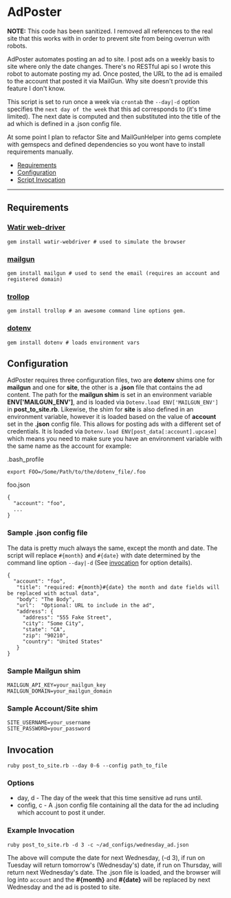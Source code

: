 AdPoster
========

**NOTE:** This code has been sanitized. I removed all references to the real
site that this works with in order to prevent site from being overrun with
robots.

AdPoster automates posting an ad to site. I post ads on a weekly basis to site
where only the date changes. There's no RESTful api so I wrote this robot to
automate posting my ad. Once posted, the URL to the ad is emailed to the account
that posted it via MailGun. Why site doesn't provide this feature I don't know.

This script is set to run once a week via `crontab` the `--day|-d` option
specifies the `next day of the week` that this ad corresponds to (it's time
limited). The next date is computed and then substituted into the title of the
ad which is defined in a .json config file.

At some point I plan to refactor Site and MailGunHelper into gems complete with
gemspecs and defined dependencies so you wont have to install requirements
manually.

- [Requirements](#requirements)
- [Configuration](#configuration)
- [Script Invocation](#invocation)

---

Requirements
------------

### [Watir web-driver](https://rubygems.org/gems/watir-webdriver)
```
gem install watir-webdriver # used to simulate the browser
```
### [mailgun](https://rubygems.org/gems/mailgun)
```
gem install mailgun # used to send the email (requires an account and registered domain)
```
### [trollop](https://rubygems.org/gems/trollop/versions/2.1.2)
```
gem install trollop # an awesome command line options gem.
```
### [dotenv](https://rubygems.org/gems/dotenv)
```
gem install dotenv # loads environment vars
```

Configuration
------------

AdPoster requires three configuration files, two are **dotenv** shims one for
**mailgun** and one for **site**, the other is a **.json** file that contains
the ad content. The path for the **mailgun shim** is set in an environment
variable **ENV['MAILGUN_ENV']**, and is loaded via `Dotenv.load ENV['MAILGUN_ENV']`
in **post_to_site.rb**. Likewise, the shim for **site** is also defined in an
environment variable, however it is loaded based on the value of **account**
set in the **.json** config file. This allows for posting ads with a different
set of credentials. It is loaded via `Dotenv.load ENV[post_data[:account].upcase]`
which means you need to make sure you have an environment variable with the same
name as the account for example:

.bash_profile
```
export FOO=/Some/Path/to/the/dotenv_file/.foo
```
foo.json
```
{
  "account": "foo",
  ...
}
```

### Sample .json config file

The data is pretty much always the same, except the month and date. The script
will replace `#{month}` and `#{date}` with date determined by the command line
option `--day|-d` (See [invocation](#invocation) for option details).

```
{
  "account": "foo",
   "title": "required: #{month}#{date} the month and date fields will be replaced with actual data",
   "body": "The Body",
   "url":  "Optional: URL to include in the ad",
   "address": {
     "address": "555 Fake Street",
     "city": "Some City",
     "state": "CA",
     "zip": "90210",
     "country": "United States"
   }
}
```

### Sample Mailgun shim
```
MAILGUN_API_KEY=your_mailgun_key
MAILGUN_DOMAIN=your_mailgun_domain
```

### Sample Account/Site shim
```
SITE_USERNAME=your_username
SITE_PASSWORD=your_password
```

Invocation
-----------
```
ruby post_to_site.rb --day 0-6 --config path_to_file
```

### Options

* day, d - The day of the week that this time sensitive ad runs until.
* config, c - A .json config file containing all the data for the ad including
which account to post it under.

### Example Invocation
```
ruby post_to_site.rb -d 3 -c ~/ad_configs/wednesday_ad.json
```

The above will compute the date for next Wednesday, (-d 3), if run on Tuesday
will return tomorrow's (Wednesday's) date, if run on Thursday, will return next
Wednesday's date. The .json file is loaded, and the browser will log into
`account` and the **#{month}** and **#{date}** will be replaced by next
Wednesday and the ad is posted to site.
